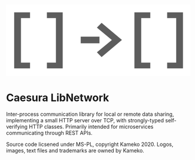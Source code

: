 
![](Information/libnetwork_logo.png)

# Caesura LibNetwork

Inter-process communication library for local or remote data sharing, implementing a small HTTP server over TCP, with strongly-typed self-verifying HTTP classes. Primarily intended for microservices communicating through REST APIs.

Source code licsened under MS-PL, copyright Kameko 2020. Logos, images, text files and trademarks are owned by Kameko.

